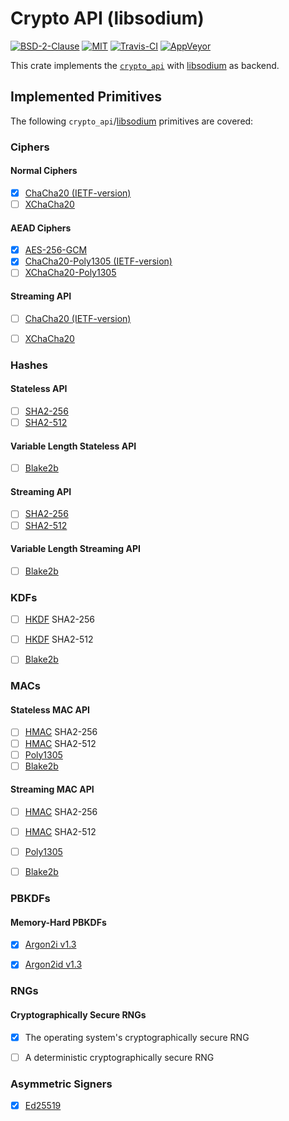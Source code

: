 # Crypto API (libsodium)
[![BSD-2-Clause](https://img.shields.io/badge/License-BSD--2--Clause-blue.svg)](https://opensource.org/licenses/BSD-2-Clause)
[![MIT](https://img.shields.io/badge/License-MIT-blue.svg)](https://opensource.org/licenses/MIT)
[![Travis-CI](https://travis-ci.org/KizzyCode/crypto_api_libsodium.svg?branch=master)](https://travis-ci.org/KizzyCode/crypto_api_libsodium)
[![AppVeyor](https://ci.appveyor.com/api/projects/status/github/KizzyCode/crypto_api_libsodium?svg=true)](https://ci.appveyor.com/project/KizzyCode/crypto-api-libsodium)

This crate implements the [`crypto_api`](https://github.com/KizzyCode/crypto_api) with
[libsodium](https://github.com/jedisct1/libsodium) as backend.


## Implemented Primitives
The following `crypto_api`/[libsodium](https://github.com/jedisct1/libsodium) primitives are covered:


### Ciphers

#### Normal Ciphers
- [x] [ChaCha20 (IETF-version)](https://tools.ietf.org/html/rfc7539)
- [ ] [XChaCha20](https://en.wikipedia.org/wiki/Salsa20#XChaCha)

#### AEAD Ciphers
- [x] [AES-256-GCM](https://nvlpubs.nist.gov/nistpubs/Legacy/SP/nistspecialpublication800-38d.pdf)
- [x] [ChaCha20-Poly1305 (IETF-version)](https://tools.ietf.org/html/rfc7539)
- [ ] [XChaCha20-Poly1305](https://download.libsodium.org/doc/secret-key_cryptography/aead/chacha20-poly1305/xchacha20-poly1305_construction)

#### Streaming API
- [ ] [ChaCha20 (IETF-version)](https://tools.ietf.org/html/rfc7539)
- [ ] [XChaCha20](https://en.wikipedia.org/wiki/Salsa20#XChaCha)


### Hashes

#### Stateless API
- [ ] [SHA2-256](https://tools.ietf.org/html/rfc6234)
- [ ] [SHA2-512](https://tools.ietf.org/html/rfc6234)

#### Variable Length Stateless API
- [ ] [Blake2b](https://tools.ietf.org/html/rfc7693)

#### Streaming API
- [ ] [SHA2-256](https://tools.ietf.org/html/rfc6234)
- [ ] [SHA2-512](https://tools.ietf.org/html/rfc6234)

#### Variable Length Streaming API
- [ ] [Blake2b](https://tools.ietf.org/html/rfc7693)


### KDFs
- [ ] [HKDF](https://tools.ietf.org/html/rfc5869) SHA2-256
- [ ] [HKDF](https://tools.ietf.org/html/rfc5869) SHA2-512
- [ ] [Blake2b](https://tools.ietf.org/html/rfc7693)


### MACs

#### Stateless MAC API
- [ ] [HMAC](https://tools.ietf.org/html/rfc4868) SHA2-256
- [ ] [HMAC](https://tools.ietf.org/html/rfc4868) SHA2-512
- [ ] [Poly1305](https://tools.ietf.org/html/rfc7539)
- [ ] [Blake2b](https://tools.ietf.org/html/rfc7693)

#### Streaming MAC API
- [ ] [HMAC](https://tools.ietf.org/html/rfc4868) SHA2-256
- [ ] [HMAC](https://tools.ietf.org/html/rfc4868) SHA2-512
- [ ] [Poly1305](https://tools.ietf.org/html/rfc7539)
- [ ] [Blake2b](https://tools.ietf.org/html/rfc7693)


### PBKDFs

#### Memory-Hard PBKDFs
- [x] [Argon2i v1.3](https://www.cryptolux.org/images/0/0d/Argon2.pdf)
- [x] [Argon2id v1.3](https://www.cryptolux.org/images/0/0d/Argon2.pdf)


### RNGs

#### Cryptographically Secure RNGs
- [x] The operating system's cryptographically secure RNG
- [ ] A deterministic cryptographically secure RNG


### Asymmetric Signers
- [x] [Ed25519](https://tools.ietf.org/html/rfc8032)